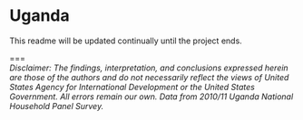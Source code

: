 Uganda
======
This readme will be updated continually until the project ends.  

===  
*Disclaimer: The findings, interpretation, and conclusions expressed herein are those of the authors and do not necessarily reflect the views of United States Agency for International Development or the United States Government. All errors remain our own. Data from 2010/11 Uganda National Household Panel Survey.*  
